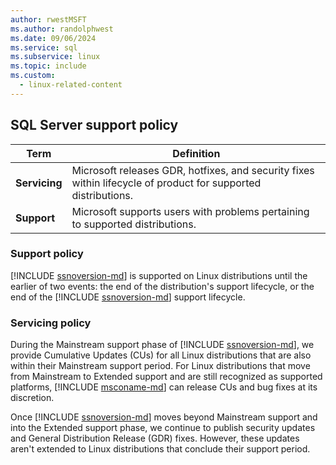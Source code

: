 ```yaml
---
author: rwestMSFT
ms.author: randolphwest
ms.date: 09/06/2024
ms.service: sql
ms.subservice: linux
ms.topic: include
ms.custom:
  - linux-related-content
---
```

## SQL Server support policy

| Term | Definition |
| --- | --- |
| **Servicing** | Microsoft releases GDR, hotfixes, and security fixes within lifecycle of product for supported distributions. |
| **Support** | Microsoft supports users with problems pertaining to supported distributions. |

### Support policy

[!INCLUDE [ssnoversion-md](../../includes/ssnoversion-md.md)] is supported on Linux distributions until the earlier of two events: the end of the distribution's support lifecycle, or the end of the [!INCLUDE [ssnoversion-md](../../includes/ssnoversion-md.md)] support lifecycle.

### Servicing policy

During the Mainstream support phase of [!INCLUDE [ssnoversion-md](../../includes/ssnoversion-md.md)], we provide Cumulative Updates (CUs) for all Linux distributions that are also within their Mainstream support period. For Linux distributions that move from Mainstream to Extended support and are still recognized as supported platforms, [!INCLUDE [msconame-md](../../includes/msconame-md.md)] can release CUs and bug fixes at its discretion.

Once [!INCLUDE [ssnoversion-md](../../includes/ssnoversion-md.md)] moves beyond Mainstream support and into the Extended support phase, we continue to publish security updates and General Distribution Release (GDR) fixes. However, these updates aren't extended to Linux distributions that conclude their support period.
